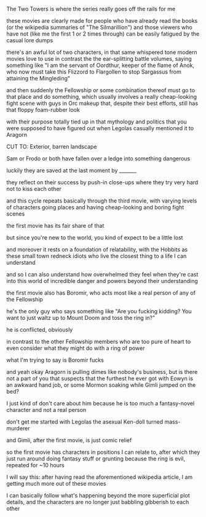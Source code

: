 The Two Towers is where the series really goes off the rails for me  

these movies are clearly made for people who have already read the books (or the wikipedia summaries of "The Silmarillion") and those viewers who have not (like me the first 1 or 2 times through) can be easily fatigued by the casual lore dumps

there's an awful lot of two characters, in that same whispered tone modern movies love to use in contrast the the ear-splitting battle volumes, saying something like "I am the servant of Oordthur, keeper of the flame of Anok, who now must take this Flizzord to Flargollen to stop Sargassus from attaining the  Mingleding"  

and then suddenly the Fellowship or some combination thereof must go to that place and do something, which usually involves a really cheap-looking fight scene with guys in Orc makeup that, despite their best efforts, still has that floppy foam-rubber look

with their purpose totally tied up in that mythology and politics that you were supposed to have figured out when Legolas casually mentioned it to Aragorn

CUT TO: Exterior, barren landscape

Sam or Frodo or both have fallen over a ledge into something dangerous

luckily they are saved at the last moment by _______

they reflect on their success by push-in close-ups where they try very hard not to kiss each other

and this cycle repeats basically through the third movie, with varying levels of characters going places and having cheap-looking and boring fight scenes

the first movie has its fair share of that

but since you're new to the world, you kind of expect to be a little lost

and moreover it rests on a foundation of relatability, with the Hobbits as these small town redneck idiots who live the closest thing to a life I can understand

and so I can also understand how overwhelmed they feel when they're cast into this world of incredible danger and powers beyond their understanding

the first movie also has Boromir, who acts most like a real person of any of the Fellowship

he's the only guy who says something like "Are you fucking kidding? You want to just waltz up to Mount Doom and toss the ring in?"

he is conflicted, obviously

in contrast to the other Fellowship members who are too pure of heart to even consider what they might do with a ring of power

what I'm trying to say is Boromir fucks

and yeah okay Aragorn is pulling dimes like nobody's business, but is there not a part of you that suspects that the furthest he ever got with Eowyn is an awkward hand job, or some Mormon soaking while Gimli jumped on the bed?

I just kind of don't care about him because he is too much a fantasy-novel character and not a real person

don't get me started with Legolas the asexual Ken-doll turned mass-murderer

and Gimli, after the first movie, is just comic relief

so the first movie has characters in positions I can relate to, after which they just run around doing fantasy stuff or grunting because the ring is evil, repeated for ~10 hours

I will say this: after having read the aforementioned wikipedia article, I am getting much more out of these movies

I can basically follow what's happening beyond the more superficial plot details, and the characters are no longer just babbling gibberish to each other